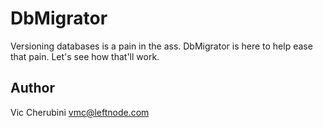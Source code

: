# DbMigrator
Versioning databases is a pain in the ass. DbMigrator is here to help ease that pain. Let's see how that'll work.

## Author
Vic Cherubini <vmc@leftnode.com>
